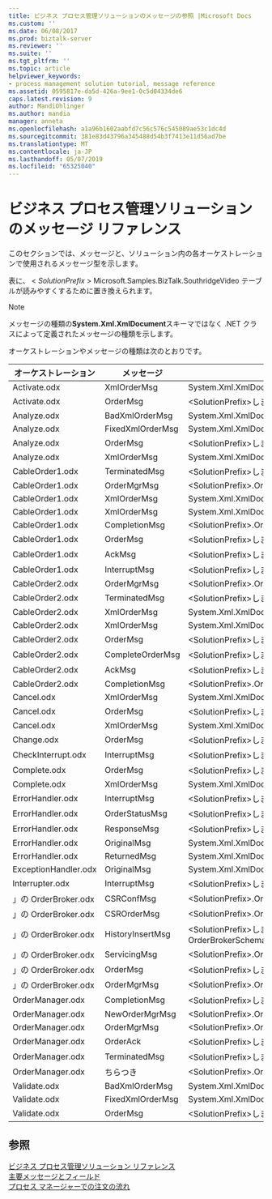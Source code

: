 ```yaml
---
title: ビジネス プロセス管理ソリューションのメッセージの参照 |Microsoft Docs
ms.custom: ''
ms.date: 06/08/2017
ms.prod: biztalk-server
ms.reviewer: ''
ms.suite: ''
ms.tgt_pltfrm: ''
ms.topic: article
helpviewer_keywords:
- process management solution tutorial, message reference
ms.assetid: 0595817e-da5d-426a-9ee1-0c5d04334de6
caps.latest.revision: 9
author: MandiOhlinger
ms.author: mandia
manager: anneta
ms.openlocfilehash: a1a96b1602aabfd7c56c576c545089ae53c1dc4d
ms.sourcegitcommit: 381e83d43796a345488d54b3f7413e11d56ad7be
ms.translationtype: MT
ms.contentlocale: ja-JP
ms.lasthandoff: 05/07/2019
ms.locfileid: "65325040"
---
```

# <a name="message-reference-for-the-business-process-management-solution"></a>ビジネス プロセス管理ソリューションのメッセージ リファレンス
このセクションでは、メッセージと、ソリューション内の各オーケストレーションで使用されるメッセージ型を示します。  
  
 表に、 \< *SolutionPrefix* \> Microsoft.Samples.BizTalk.SouthridgeVideo テーブルが読みやすくするために置き換えられます。  
  
> [!NOTE]
>  メッセージの種類の**System.Xml.XmlDocument**スキーマではなく .NET クラスによって定義されたメッセージの種類を示します。  
  
 オーケストレーションやメッセージの種類は次のとおりです。  
  
|オーケストレーション|メッセージ|メッセージ型|  
|-------------------|-------------|------------------|  
|Activate.odx|XmlOrderMsg|System.Xml.XmlDocument|  
|Activate.odx|OrderMsg|\<SolutionPrefix\>します。Schemas.OrderSchema|  
|Analyze.odx|BadXmlOrderMsg|System.Xml.XmlDocument|  
|Analyze.odx|FixedXmlOrderMsg|System.Xml.XmlDocument|  
|Analyze.odx|OrderMsg|\<SolutionPrefix\>します。Schemas.OrderSchema|  
|Analyze.odx|XmlOrderMsg|System.Xml.XmlDocument|  
|CableOrder1.odx|TerminatedMsg|\<SolutionPrefix\>します。SchemaClasses.Terminated|  
|CableOrder1.odx|OrderMgrMsg|\<SolutionPrefix\>.OrderManager.OrderMgrMsgType|  
|CableOrder1.odx|XmlOrderMsg|System.Xml.XmlDocument|  
|CableOrder1.odx|XmlOrderMsg|System.Xml.XmlDocument|  
|CableOrder1.odx|CompletionMsg|\<SolutionPrefix\>.OrderManager.OrderMgrMsgType|  
|CableOrder1.odx|OrderMsg|\<SolutionPrefix\>します。Schemas.OrderSchema|  
|CableOrder1.odx|AckMsg|\<SolutionPrefix\>します。SchemaClasses.OrderAck|  
|CableOrder1.odx|InterruptMsg|\<SolutionPrefix\>します。SchemaClasses.Interrupt|  
|CableOrder2.odx|OrderMgrMsg|\<SolutionPrefix\>.OrderManager.OrderMgrMsgType|  
|CableOrder2.odx|TerminatedMsg|\<SolutionPrefix\>します。SchemaClasses.Terminated|  
|CableOrder2.odx|XmlOrderMsg|System.Xml.XmlDocument|  
|CableOrder2.odx|XmlOrderMsg|System.Xml.XmlDocument|  
|CableOrder2.odx|OrderMsg|\<SolutionPrefix\>します。Schemas.OrderSchema|  
|CableOrder2.odx|CompleteOrderMsg|\<SolutionPrefix\>します。Schemas.OrderSchema|  
|CableOrder2.odx|AckMsg|\<SolutionPrefix\>します。SchemaClasses.OrderAck|  
|CableOrder2.odx|CompletionMsg|\<SolutionPrefix\>.OrderManager.OrderMgrMsgType|  
|Cancel.odx|XmlOrderMsg|System.Xml.XmlDocument|  
|Cancel.odx|OrderMsg|\<SolutionPrefix\>します。Schemas.OrderSchema|  
|Cancel.odx|XmlOrderMsg|System.Xml.XmlDocument|  
|Change.odx|OrderMsg|\<SolutionPrefix\>します。Schemas.OrderSchema|  
|CheckInterrupt.odx|InterruptMsg|\<SolutionPrefix\>します。SchemaClasses.Interrupt|  
|Complete.odx|OrderMsg|\<SolutionPrefix\>します。Schemas.OrderSchema|  
|Complete.odx|XmlOrderMsg|System.Xml.XmlDocument|  
|ErrorHandler.odx|InterruptMsg|\<SolutionPrefix\>します。SchemaClasses.Interrupt|  
|ErrorHandler.odx|OrderStatusMsg|\<SolutionPrefix\>します。SchemaClasses.OrderStatus|  
|ErrorHandler.odx|ResponseMsg|\<SolutionPrefix\>します。SchemaClasses.OrderStatus|  
|ErrorHandler.odx|OriginalMsg|System.Xml.XmlDocument|  
|ErrorHandler.odx|ReturnedMsg|System.Xml.XmlDocument|  
|ExceptionHandler.odx|OriginalMsg|System.Xml.XmlDocument|  
|Interrupter.odx|InterruptMsg|\<SolutionPrefix\>します。SchemaClasses.Interrupt|  
|」の OrderBroker.odx|CSRConfMsg|\<SolutionPrefix\>.OrderBrokerSchemas.CSR_OrderRequestSchema|  
|」の OrderBroker.odx|CSROrderMsg|\<SolutionPrefix\>.OrderBrokerSchemas.CSR_OrderRequestSchema|  
|」の OrderBroker.odx|HistoryInsertMsg|\<SolutionPrefix\>します。OrderBrokerSchemas.SQLHistoryInsertSchema.HistoryInsert|  
|」の OrderBroker.odx|ServicingMsg|\<SolutionPrefix\>.OrderBrokerSchemas.Servicing_OrderRequestSchema|  
|」の OrderBroker.odx|OrderMsg|\<SolutionPrefix\>します。Schemas.OrderSchema|  
|」の OrderBroker.odx|OrderMgrMsg|\<SolutionPrefix\>.OrderBroker.OrderMgrMPMsg|  
|OrderManager.odx|CompletionMsg|\<SolutionPrefix\>します。SchemaClasses.OrderStatus|  
|OrderManager.odx|NewOrderMgrMsg|\<SolutionPrefix\>.OrderManager.OrderMgrMsgType|  
|OrderManager.odx|OrderMgrMsg|\<SolutionPrefix\>.OrderManager.OrderMgrMsgType|  
|OrderManager.odx|OrderAck|\<SolutionPrefix\>します。SchemaClasses.OrderAck|  
|OrderManager.odx|TerminatedMsg|\<SolutionPrefix\>します。SchemaClasses.Terminated|  
|OrderManager.odx|ちらつき|\<SolutionPrefix\>.OrderManager.OrderMgrMsgType|  
|Validate.odx|BadXmlOrderMsg|System.Xml.XmlDocument|  
|Validate.odx|FixedXmlOrderMsg|System.Xml.XmlDocument|  
|Validate.odx|OrderMsg|\<SolutionPrefix\>します。Schemas.OrderSchema|  
  
## <a name="see-also"></a>参照  
 [ビジネス プロセス管理ソリューション リファレンス](../core/business-process-management-solution-reference.md)   
 [主要メッセージとフィールド](../core/key-messages-and-fields.md)   
 [プロセス マネージャーでの注文の流れ](../core/order-flow-through-the-process-manager.md)